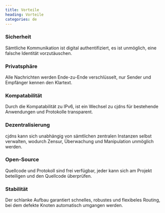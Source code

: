 ```yaml
---
title: Vorteile
heading: Vorteile
categories: de
---
```

<div class="feature">
    <h3>Sicherheit</h3>
    <i class="fa fa-lock"></i>
    <p>Sämtliche Kommunikation ist digital authentifiziert, es ist unmöglich, eine falsche Identität vorzutäuschen.</p>
</div>

<div class="feature">
    <h3>Privatsphäre</h3>
    <i class="fa fa-eye"></i>
    <p>Alle Nachrichten werden Ende-zu-Ende verschlüsselt, nur Sender und Empfänger kennen den Klartext.</p>
</div>

<div class="feature">
    <h3>Kompatabilität</h3>
    <i class="fa fa-globe"></i>
    <p>Durch die Kompatabilität zu IPv6, ist ein Wechsel zu cjdns für bestehende Anwendungen und Protokolle transparent. </p>
</div>

<div class="feature">
    <h3>Dezentralisierung</h3>
    <i class="fa fa-share-alt"></i>
    <p>cjdns kann sich unabhängig von sämtlichen zentralen Instanzen selbst verwalten, wodurch Zensur, Überwachung und Manipulation unmöglich werden.</p>
</div>

<div class="feature">
    <h3>Open-Source</h3>
    <i class="fa fa-users"></i>
    <p>Quellcode und Protokoll sind frei verfügbar, jeder kann sich am Projekt beteiligen und den Quellcode überprüfen.</p>
</div>

<div class="feature">
    <h3>Stabilität</h3>
    <i class="fa fa-tachometer"></i>
    <p>Der schlanke Aufbau garantiert schnelles, robustes und flexibeles Routing, bei dem defekte Knoten  automatisch umgangen werden.</p>
</div>
